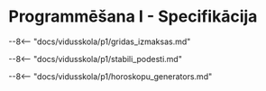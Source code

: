 # Programmēšana I - Specifikācija

--8<-- "docs/vidusskola/p1/gridas_izmaksas.md"

--8<-- "docs/vidusskola/p1/stabili_podesti.md"

--8<-- "docs/vidusskola/p1/horoskopu_generators.md"
